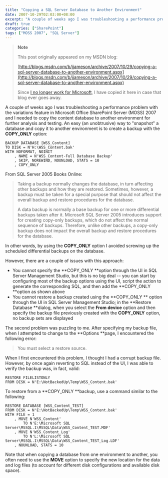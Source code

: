 ```yaml
---
title: "Copying a SQL Server Database to Another Environment"
date: 2007-10-29T02:03:00+08:00
excerpt: "A couple of weeks ago I was troubleshooting a performance problem with the variations feature in Microsoft Office SharePoint Server (MOSS) 2007 and I needed to copy the content database to another environment for further analysis and testing. An easy..."
draft: true
categories: ["SharePoint"]
tags: ["MOSS 2007", "SQL Server"]
---
```


> **Note**
> 
> 
> 	This post originally appeared on my MSDN blog:
> 
> 
> 
> [http://blogs.msdn.com/b/jjameson/archive/2007/10/29/copying-a-sql-server-database-to-another-environment.aspx](http://blogs.msdn.com/b/jjameson/archive/2007/10/29/copying-a-sql-server-database-to-another-environment.aspx)
> 
> 
> Since
> 	[I no longer work for Microsoft](/blog/jjameson/2011/09/02/last-day-with-microsoft), I have copied it here in case that blog 
> 	ever goes away.


A couple of weeks ago I was troubleshooting a performance problem with the variations  feature in Microsoft Office SharePoint Server (MOSS) 2007 and I needed to copy the  content database to another environment for further analysis and testing. An easy  (an unobtrusive) way to "snapshot" a database and copy it to another environment  is to create a backup with the **COPY\_ONLY** option:



```
BACKUP DATABASE [WSS_Content]
TO DISK = N'H:\WSS_Content.bak'
WITH NOFORMAT, NOINIT
    , NAME = N'WSS_Content-Full Database Backup'
    , SKIP, NOREWIND, NOUNLOAD, STATS = 10
    , COPY_ONLY
```



From SQL Server 2005 Books Online:


> Taking a backup normally changes the database, in turn affecting other backups 
> and how they are restored. Sometimes, however, a backup must be taken for a 
> special purpose that should not affect the overall backup and restore procedures 
> for the database.
> 
> A data backup is normally a base backup for one or more differential backups 
> taken after it. Microsoft SQL Server 2005 introduces support for creating copy-only 
> backups, which do not affect the normal sequence of backups. Therefore, unlike 
> other backups, a copy-only backup does not impact the overall backup and restore 
> procedures for the database.


In other words, by using the **COPY\_ONLY** option I avoided screwing  up the scheduled differential backups on the database.

However, there are a couple of issues with this approach:

- You cannot specify the **COPY\_ONLY **option through the UI in SQL Server Management Studio, but this is no big deal -- you can start by configuring most of the backup options using the UI, script the action to generate the corresponding SQL, and then add the **COPY\_ONLY **option as shown above
- You cannot restore a backup created using the **COPY\_ONLY **option through the UI in SQL Server Management Studio; in the **Restore Database **dialog, when you select the **From device** option and then specify the backup file previously created with the **COPY\_ONLY** option, no backup sets are displayed


The second problem was puzzling to me. After specifying my backup file, when  I attempted to change to the **Options **page, I encountered the following  error:


> You must select a restore source.


When I first encountered this problem, I thought I had a corrupt backup file.  However, by once again reverting to SQL instead of the UI, I was able to verify  the backup was, in fact, valid:



```
RESTORE FILELISTONLY
FROM DISK = N'E:\NotBackedUp\Temp\WSS_Content.bak'
```



To restore from a **COPY\_ONLY **backup, use a command similar to  the following:



```
RESTORE DATABASE [WSS_Content_TEST]
FROM DISK = N'E:\NotBackedUp\Temp\WSS_Content.bak'
WITH FILE = 1
    , MOVE N'WSS_Content'
        TO N'E:\Microsoft SQL Server\MSSQL.1\MSSQL\Data\WSS_Content_TEST.MDF'
    , MOVE N'WSS_Content_Log'
        TO N'L:\Microsoft SQL Server\MSSQL.1\MSSQL\Data\WSS_Content_TEST_Log.LDF'
    , NOUNLOAD, STATS = 10
```



Note that when copying a database from one environment to another, you often  need to use the **MOVE** option to specify the new location for the  data and log files (to account for different disk configurations and available disk  space).

